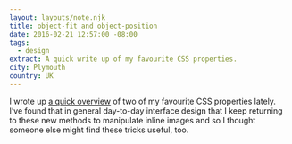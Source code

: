 ```yaml
---
layout: layouts/note.njk
title: object-fit and object-position
date: 2016-02-21 12:57:00 -08:00
tags:
  - design
extract: A quick write up of my favourite CSS properties.
city: Plymouth
country: UK
---
```


I wrote up [a quick overview](https://css-tricks.com/on-object-fit-and-object-position/) of two of my favourite CSS properties lately. I’ve found that in general day-to-day interface design that I keep returning to these new methods to manipulate inline images and so I thought someone else might find these tricks useful, too.
